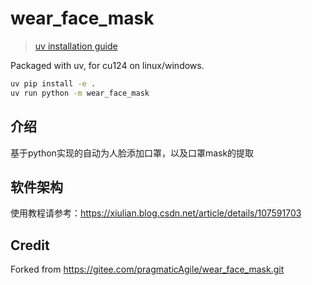 # wear_face_mask

> [uv installation guide](https://docs.astral.sh/uv/getting-started/installation/#__tabbed_1_2)

Packaged with uv, for cu124 on linux/windows.

```bash
uv pip install -e .
uv run python -m wear_face_mask
```

## 介绍
基于python实现的自动为人脸添加口罩，以及口罩mask的提取

## 软件架构
使用教程请参考：https://xiulian.blog.csdn.net/article/details/107591703

## Credit

Forked from https://gitee.com/pragmaticAgile/wear_face_mask.git